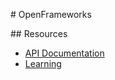 # OpenFrameworks

## Resources

* [API Documentation](https://openframeworks.cc/documentation/)
* [Learning](https://openframeworks.cc/learning/)

